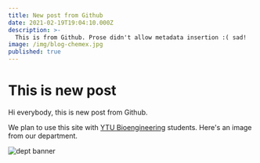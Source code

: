 ```yaml
---
title: New post from Github
date: 2021-02-19T19:04:10.000Z
description: >-
  This is from Github. Prose didn't allow metadata insertion :( sad!
image: /img/blog-chemex.jpg
published: true
---
```


# This is new post

Hi everybody, this is new post from Github.

We plan to use this site with [YTU Bioengineering](www.bioeng.yildiz.edu.tr/) students. Here's an image from our department.

![dept banner](http://www.bioeng.yildiz.edu.tr/media/images/mansetler/banner-bio.png)
